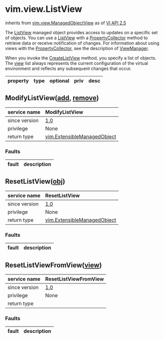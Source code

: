 vim.view.ListView
=================
inherits from [vim.view.ManagedObjectView](vim.view.ManagedObjectView.md "vim.view.ManagedObjectView")
as of [VI API 2.5](vim.version.md#vim.version.version2)


The <a href="vim.view.ListView.md">ListView</a> managed object provides access to updates on a specific set of objects.   You can use a <a href="vim.view.ListView.md">ListView</a> with a <a href="vmodl.query.PropertyCollector.md">PropertyCollector</a> method   to retrieve data or receive notification of changes. For information about using views   with the <a href="vmodl.query.PropertyCollector.md">PropertyCollector</a>, see the description of <a href="vim.view.ViewManager.md">ViewManager</a>.   <p>   When you invoke the <a href="vim.view.ViewManager.md#createListView">CreateListView</a> method, you specify   a list of objects. The <a href="vim.view.ManagedObjectView.md#view">view</a> list   always represents the current configuration of the virtual environment    and reflects any subsequent changes that occur.

| property | type | optional | priv | desc |
|:---------|:-----|:---------|:-----|:-----|


ModifyListView([add](#vim.ExtensibleManagedObject "vim.ExtensibleManagedObject"), [remove](#vim.ExtensibleManagedObject "vim.ExtensibleManagedObject"))
-------------------------------------------------------------------------------------------------------------------------------------------------------

| service name | ModifyListView |
|:--|:--|
| since version | [1.0](vim.version.md#vim.version.version2) |
| privilege    | None |
| return type | [vim.ExtensibleManagedObject](vim.ExtensibleManagedObject.md "vim.ExtensibleManagedObject") |
### Faults
| fault | description |
|:------|:------------|




ResetListView([obj](#vim.ExtensibleManagedObject "vim.ExtensibleManagedObject"))
--------------------------------------------------------------------------------

| service name | ResetListView |
|:--|:--|
| since version | [1.0](vim.version.md#vim.version.version2) |
| privilege    | None |
| return type | [vim.ExtensibleManagedObject](vim.ExtensibleManagedObject.md "vim.ExtensibleManagedObject") |
### Faults
| fault | description |
|:------|:------------|




ResetListViewFromView([view](vim.view.View.md "vim.view.View"))
---------------------------------------------------------------

| service name | ResetListViewFromView |
|:--|:--|
| since version | [1.0](vim.version.md#vim.version.version2) |
| privilege    | None |
| return type |  |
### Faults
| fault | description |
|:------|:------------|




